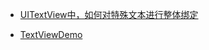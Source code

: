 
* [UITextView中，如何对特殊文本进行整体绑定](http://www.jianshu.com/p/891275b93d29)


* [TextViewDemo](https://github.com/lele8446/TextViewDemo)
